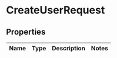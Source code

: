 

# CreateUserRequest

## Properties

Name | Type | Description | Notes
------------ | ------------- | ------------- | -------------



